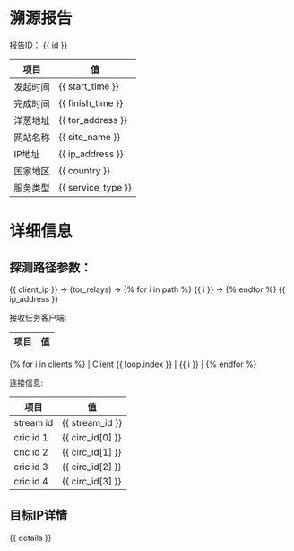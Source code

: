 # 溯源报告
报告ID： {{ id }}

|项目|值|
| ------  | ----------- |
| 发起时间 |  {{ start_time }} |
| 完成时间 | {{ finish_time }} |
| 洋葱地址 | {{ tor_address }} |
| 网站名称 | {{ site_name }} |
| IP地址  | {{ ip_address }} |
| 国家地区 | {{ country }} |
| 服务类型 | {{ service_type }} |


# 详细信息

## 探测路径参数：

{{ client_ip }} -> (tor_relays) ->
{% for i in path %}
{{ i }} -> 
{% endfor %}
{{ ip_address }}

接收任务客户端:

|项目|值|
| ---- | --- |
{% for i in clients %}
| Client {{ loop.index }} | {{ i }} |
{% endfor %}

连接信息:

|项目|值|
| ---- | --- |
| stream id | {{ stream_id }} |
| cric id 1 | {{ circ_id[0] }} |
| cric id 2 | {{ circ_id[1] }} |
| cric id 3 | {{ circ_id[2] }} |
| cric id 4 | {{ circ_id[3] }} |

## 目标IP详情

{{ details }}

